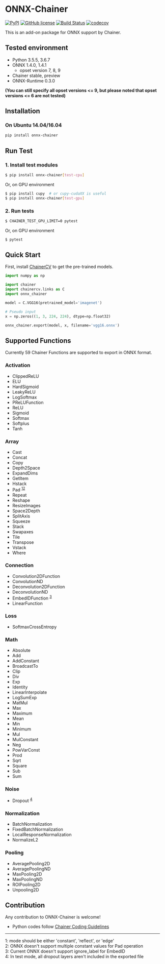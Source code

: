 # ONNX-Chainer
[![PyPI](https://img.shields.io/pypi/v/onnx-chainer.svg)](https://pypi.org/project/onnx-chainer/)
[![GitHub license](https://img.shields.io/github/license/chainer/onnx-chainer.svg)](https://github.com/chainer/onnx-chainer)
[![Build Status](https://travis-ci.org/chainer/onnx-chainer.svg?branch=master)](https://travis-ci.org/chainer/onnx-chainer)
[![codecov](https://codecov.io/gh/chainer/onnx-chainer/branch/master/graph/badge.svg)](https://codecov.io/gh/chainer/onnx-chainer)

This is an add-on package for ONNX support by Chainer.

## Tested environment

- Python 3.5.5, 3.6.7
- ONNX 1.4.0, 1.4.1
    - opset version 7, 8, 9
- Chainer stable, preview
- ONNX-Runtime 0.3.0

**(You can still specify all opset versions <= 9, but please noted that opset versions <= 6 are not tested)**

## Installation

### On Ubuntu 14.04/16.04

```bash
pip install onnx-chainer
```

## Run Test

### 1. Install test modules

```bash
$ pip install onnx-chainer[test-cpu]
```

Or, on GPU environment

```bash
$ pip install cupy  # or cupy-cudaXX is useful
$ pip install onnx-chainer[test-gpu]
```

### 2. Run tests

```bash
$ CHAINER_TEST_GPU_LIMIT=0 pytest
```

Or, on GPU environment

```bash
$ pytest
```


## Quick Start

First, install [ChainerCV](https://github.com/chainer/chainercv) to get the pre-trained models.

```python
import numpy as np

import chainer
import chainercv.links as C
import onnx_chainer

model = C.VGG16(pretrained_model='imagenet')

# Pseudo input
x = np.zeros((1, 3, 224, 224), dtype=np.float32)

onnx_chainer.export(model, x, filename='vgg16.onnx')
```


## Supported Functions

Currently 59 Chainer Functions are supported to export in ONNX format.

### Activation

- ClippedReLU
- ELU
- HardSigmoid
- LeakyReLU
- LogSoftmax
- PReLUFunction
- ReLU
- Sigmoid
- Softmax
- Softplus
- Tanh

### Array

- Cast
- Concat
- Copy
- Depth2Space
- ExpandDims
- GetItem
- Hstack
- Pad <sup>[1](#pad1)</sup><sup>[2](#pad2)</sup>
- Repeat
- Reshape
- ResizeImages
- Space2Depth
- SplitAxis
- Squeeze
- Stack
- Swapaxes
- Tile
- Transpose
- Vstack
- Where

### Connection

- Convolution2DFunction
- ConvolutionND
- Deconvolution2DFunction
- DeconvolutionND
- EmbedIDFunction <sup>[3](#embed1)</sup>
- LinearFunction

### Loss

- SoftmaxCrossEntropy

### Math

- Absolute
- Add
- AddConstant
- BroadcastTo
- Clip
- Div
- Exp
- Identity
- LinearInterpolate
- LogSumExp
- MatMul
- Max
- Maximum
- Mean
- Min
- Minimum
- Mul
- MulConstant
- Neg
- PowVarConst
- Prod
- Sqrt
- Square
- Sub
- Sum

### Noise

- Dropout <sup>[4](#dropout1)</sup>

### Normalization

- BatchNormalization
- FixedBatchNormalization
- LocalResponseNormalization
- NormalizeL2

### Pooling

- AveragePooling2D
- AveragePoolingND
- MaxPooling2D
- MaxPoolingND
- ROIPooling2D
- Unpooling2D


## Contribution

Any contribution to ONNX-Chainer is welcome!

- Python codes follow [Chainer Coding Guidelines](https://docs.chainer.org/en/stable/contribution.html#coding-guidelines)

---

<a name="pad1">1</a>: mode should be either 'constant', 'reflect', or 'edge'<br />
<a name="pad2">2</a>: ONNX doesn't support multiple constant values for Pad operation<br />
<a name="embed1">3</a>: Current ONNX doesn't support ignore_label for EmbedID<br />
<a name="dropout1">4</a>: In test mode, all dropout layers aren't included in the exported file<br />

